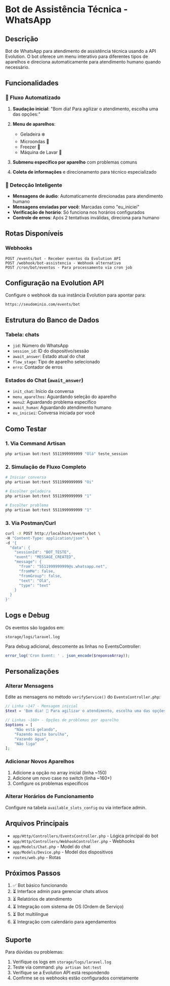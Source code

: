 # Bot de Assistência Técnica - WhatsApp

## Descrição
Bot de WhatsApp para atendimento de assistência técnica usando a API Evolution. O bot oferece um menu interativo para diferentes tipos de aparelhos e direciona automaticamente para atendimento humano quando necessário.

## Funcionalidades

### 🤖 Fluxo Automatizado
1. **Saudação inicial**: "Bom dia! Para agilizar o atendimento, escolha uma das opções:"
2. **Menu de aparelhos**:
   - Geladeira ❄️
   - Microondas 📡  
   - Freezer 🧊
   - Máquina de Lavar 👕

3. **Submenu específico por aparelho** com problemas comuns
4. **Coleta de informações** e direcionamento para técnico especializado

### 🔧 Detecção Inteligente
- **Mensagens de áudio**: Automaticamente direcionadas para atendimento humano
- **Mensagens enviadas por você**: Marcadas como "eu_iniciei" 
- **Verificação de horário**: Só funciona nos horários configurados
- **Controle de erros**: Após 2 tentativas inválidas, direciona para humano

## Rotas Disponíveis

### Webhooks
```
POST /events/bot - Receber eventos da Evolution API
POST /webhook/bot-assistencia - Webhook alternativo
POST /cron/bot/eventos - Para processamento via cron job
```

## Configuração na Evolution API

Configure o webhook da sua instância Evolution para apontar para:
```
https://seudominio.com/events/bot
```

## Estrutura do Banco de Dados

### Tabela: chats
- `jid`: Número do WhatsApp
- `session_id`: ID do dispositivo/sessão
- `await_answer`: Estado atual do chat
- `flow_stage`: Tipo de aparelho selecionado
- `erro`: Contador de erros

### Estados do Chat (`await_answer`)
- `init_chat`: Início da conversa
- `menu_aparelhos`: Aguardando seleção do aparelho
- `menu2`: Aguardando problema específico
- `await_human`: Aguardando atendimento humano
- `eu_iniciei`: Conversa iniciada por você

## Como Testar

### 1. Via Command Artisan
```bash
php artisan bot:test 5511999999999 "Olá" teste_session
```

### 2. Simulação de Fluxo Completo
```bash
# Iniciar conversa
php artisan bot:test 5511999999999 "Oi" 

# Escolher geladeira
php artisan bot:test 5511999999999 "1"

# Escolher problema
php artisan bot:test 5511999999999 "1"
```

### 3. Via Postman/Curl
```bash
curl -X POST http://localhost/events/bot \
-H "Content-Type: application/json" \
-d '{
  "data": {
    "sessionId": "BOT_TESTE",
    "event": "MESSAGE_CREATED", 
    "message": {
      "from": "5511999999999@s.whatsapp.net",
      "fromMe": false,
      "fromGroup": false,
      "text": "Olá",
      "type": "text"
    }
  }
}'
```

## Logs e Debug

Os eventos são logados em:
```
storage/logs/laravel.log
```

Para debug adicional, descomente as linhas no EventsController:
```php
error_log('Cron Event: ' . json_encode($reponseArray));
```

## Personalizações

### Alterar Mensagens
Edite as mensagens no método `verifyService()` do `EventsController.php`:

```php
// Linha ~147 - Mensagem inicial
$text = 'Bom dia! 🌅 Para agilizar o atendimento, escolha uma das opções abaixo:';

// Linhas ~160+ - Opções de problemas por aparelho
$options = [
    "Não está gelando",
    "Fazendo muito barulho", 
    "Vazando água",
    "Não liga"
];
```

### Adicionar Novos Aparelhos
1. Adicione a opção no array inicial (linha ~150)
2. Adicione um novo case no switch (linha ~160+)
3. Configure os problemas específicos

### Alterar Horários de Funcionamento
Configure na tabela `available_slots_config` ou via interface admin.

## Arquivos Principais

- `app/Http/Controllers/EventsController.php` - Lógica principal do bot
- `app/Http/Controllers/WebhookController.php` - Webhooks
- `app/Models/Chat.php` - Model do chat
- `app/Models/Device.php` - Model dos dispositivos
- `routes/web.php` - Rotas

## Próximos Passos

1. ✅ Bot básico funcionando
2. ⏳ Interface admin para gerenciar chats ativos  
3. ⏳ Relatórios de atendimento
4. ⏳ Integração com sistema de OS (Ordem de Serviço)
5. ⏳ Bot multilíngue
6. ⏳ Integração com calendário para agendamentos

## Suporte

Para dúvidas ou problemas:
1. Verifique os logs em `storage/logs/laravel.log`
2. Teste via command: `php artisan bot:test`
3. Verifique se a Evolution API está respondendo
4. Confirme se os webhooks estão configurados corretamente
